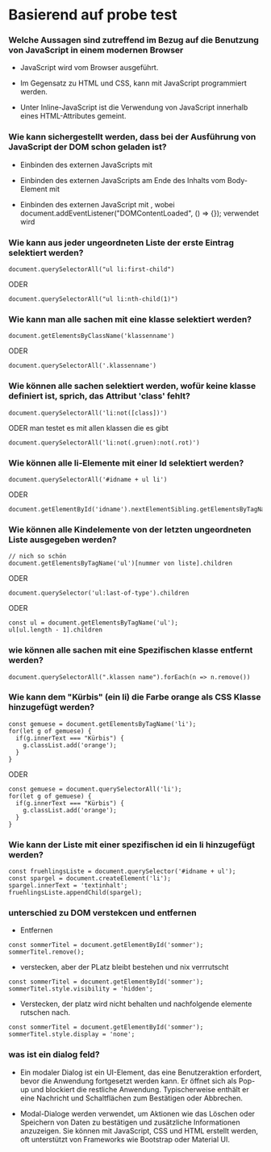 # Basierend auf probe test

### Welche Aussagen sind zutreffend im Bezug auf die Benutzung von JavaScript in einem modernen Browser

- JavaScript wird vom Browser ausgeführt.

- Im Gegensatz zu HTML und CSS, kann mit JavaScript programmiert werden.

- Unter Inline-JavaScript ist die Verwendung von JavaScript innerhalb eines HTML-Attributes gemeint.

### Wie kann sichergestellt werden, dass bei der Ausführung von JavaScript der DOM schon geladen ist?

- Einbinden des externen JavaScripts mit <script src="script.js" defer></script>

- Einbinden des externen JavaScripts am Ende des Inhalts vom Body-Element mit <script src="script.js"></script>

- Einbinden des externen JavaScript mit <script src="script.js"></script>, wobei document.addEventListener("DOMContentLoaded", () => {}); verwendet wird

### Wie kann aus jeder ungeordneten Liste der erste Eintrag selektiert werden?

```
document.querySelectorAll("ul li:first-child")
```

ODER

```
document.querySelectorAll("ul li:nth-child(1)")
```

### Wie kann man alle sachen mit eine klasse selektiert werden?

```
document.getElementsByClassName('klassenname')
```

ODER

```
document.querySelectorAll('.klassenname')
```

### Wie können alle sachen selektiert werden, wofür keine klasse definiert ist, sprich, das Attribut 'class' fehlt?

```
document.querySelectorAll('li:not([class])')
```

ODER man testet es mit allen klassen die es gibt

```
document.querySelectorAll('li:not(.gruen):not(.rot)')
```

### Wie können alle li-Elemente mit einer Id selektiert werden?

```
document.querySelectorAll('#idname + ul li')
```

ODER

```
document.getElementById('idname').nextElementSibling.getElementsByTagName('li')
```

### Wie können alle Kindelemente von der letzten ungeordneten Liste ausgegeben werden?

```
// nich so schön
document.getElementsByTagName('ul')[nummer von liste].children
```

ODER

```
document.querySelector('ul:last-of-type').children
```

ODER

```
const ul = document.getElementsByTagName('ul');
ul[ul.length - 1].children
```

### wie können alle sachen mit eine Spezifischen klasse entfernt werden?

```
document.querySelectorAll(".klassen name").forEach(n => n.remove())
```

### Wie kann dem "Kürbis" (ein li) die Farbe orange als CSS Klasse hinzugefügt werden?

```
const gemuese = document.getElementsByTagName('li');
for(let g of gemuese) {
  if(g.innerText === "Kürbis") {
    g.classList.add('orange');
  }
}
```

ODER

```
const gemuese = document.querySelectorAll('li');
for(let g of gemuese) {
  if(g.innerText === "Kürbis") {
    g.classList.add('orange');
  }
}
```

### Wie kann der Liste mit einer spezifischen id ein li hinzugefügt werden?

```
const fruehlingsListe = document.querySelector('#idname + ul');
const spargel = document.createElement('li');
spargel.innerText = 'textinhalt';
fruehlingsListe.appendChild(spargel);
```

### unterschied zu DOM verstekcen und entfernen

- Entfernen

```
const sommerTitel = document.getElementById('sommer');
sommerTitel.remove();
```

- verstecken, aber der PLatz bleibt bestehen und nix verrrutscht

```
const sommerTitel = document.getElementById('sommer');
sommerTitel.style.visibility = 'hidden';
```

- Verstecken, der platz wird nicht behalten und nachfolgende elemente rutschen nach.

```
const sommerTitel = document.getElementById('sommer');
sommerTitel.style.display = 'none';
```

### was ist ein dialog feld?

- Ein modaler Dialog ist ein UI-Element, das eine Benutzeraktion erfordert, bevor die Anwendung fortgesetzt werden kann. Er öffnet sich als Pop-up und blockiert die restliche Anwendung. Typischerweise enthält er eine Nachricht und Schaltflächen zum Bestätigen oder Abbrechen.

- Modal-Dialoge werden verwendet, um Aktionen wie das Löschen oder Speichern von Daten zu bestätigen und zusätzliche Informationen anzuzeigen. Sie können mit JavaScript, CSS und HTML erstellt werden, oft unterstützt von Frameworks wie Bootstrap oder Material UI.
